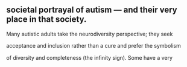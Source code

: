 ## societal portrayal of autism — and their very place in that society.

Many autistic adults take the neurodiversity perspective; they seek

acceptance and inclusion rather than a cure and prefer the symbolism

of diversity and completeness (the inﬁnity sign). Some have a very